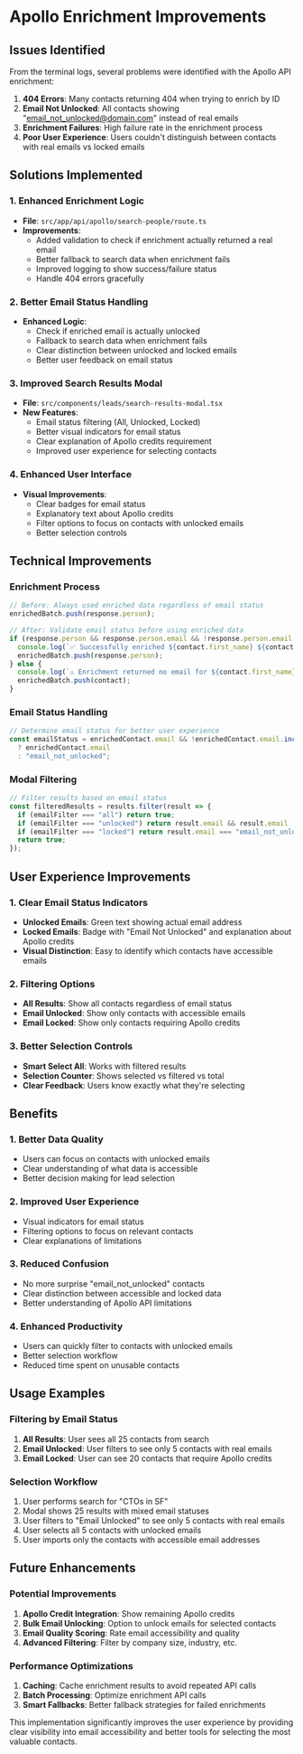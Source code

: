 # Apollo Enrichment Improvements

## Issues Identified
From the terminal logs, several problems were identified with the Apollo API enrichment:

1. **404 Errors**: Many contacts returning 404 when trying to enrich by ID
2. **Email Not Unlocked**: All contacts showing "email_not_unlocked@domain.com" instead of real emails
3. **Enrichment Failures**: High failure rate in the enrichment process
4. **Poor User Experience**: Users couldn't distinguish between contacts with real emails vs locked emails

## Solutions Implemented

### 1. Enhanced Enrichment Logic
- **File**: `src/app/api/apollo/search-people/route.ts`
- **Improvements**:
  - Added validation to check if enrichment actually returned a real email
  - Better fallback to search data when enrichment fails
  - Improved logging to show success/failure status
  - Handle 404 errors gracefully

### 2. Better Email Status Handling
- **Enhanced Logic**:
  - Check if enriched email is actually unlocked
  - Fallback to search data when enrichment fails
  - Clear distinction between unlocked and locked emails
  - Better user feedback on email status

### 3. Improved Search Results Modal
- **File**: `src/components/leads/search-results-modal.tsx`
- **New Features**:
  - Email status filtering (All, Unlocked, Locked)
  - Better visual indicators for email status
  - Clear explanation of Apollo credits requirement
  - Improved user experience for selecting contacts

### 4. Enhanced User Interface
- **Visual Improvements**:
  - Clear badges for email status
  - Explanatory text about Apollo credits
  - Filter options to focus on contacts with unlocked emails
  - Better selection controls

## Technical Improvements

### Enrichment Process
```typescript
// Before: Always used enriched data regardless of email status
enrichedBatch.push(response.person);

// After: Validate email status before using enriched data
if (response.person && response.person.email && !response.person.email.includes("email_not_unlocked")) {
  console.log(`✅ Successfully enriched ${contact.first_name} ${contact.last_name} with email: ${response.person.email}`);
  enrichedBatch.push(response.person);
} else {
  console.log(`⚠️ Enrichment returned no email for ${contact.first_name} ${contact.last_name}, using search data`);
  enrichedBatch.push(contact);
}
```

### Email Status Handling
```typescript
// Determine email status for better user experience
const emailStatus = enrichedContact.email && !enrichedContact.email.includes("email_not_unlocked") 
  ? enrichedContact.email 
  : "email_not_unlocked";
```

### Modal Filtering
```typescript
// Filter results based on email status
const filteredResults = results.filter(result => {
  if (emailFilter === "all") return true;
  if (emailFilter === "unlocked") return result.email && result.email !== "email_not_unlocked";
  if (emailFilter === "locked") return result.email === "email_not_unlocked";
  return true;
});
```

## User Experience Improvements

### 1. Clear Email Status Indicators
- **Unlocked Emails**: Green text showing actual email address
- **Locked Emails**: Badge with "Email Not Unlocked" and explanation about Apollo credits
- **Visual Distinction**: Easy to identify which contacts have accessible emails

### 2. Filtering Options
- **All Results**: Show all contacts regardless of email status
- **Email Unlocked**: Show only contacts with accessible emails
- **Email Locked**: Show only contacts requiring Apollo credits

### 3. Better Selection Controls
- **Smart Select All**: Works with filtered results
- **Selection Counter**: Shows selected vs filtered vs total
- **Clear Feedback**: Users know exactly what they're selecting

## Benefits

### 1. Better Data Quality
- Users can focus on contacts with unlocked emails
- Clear understanding of what data is accessible
- Better decision making for lead selection

### 2. Improved User Experience
- Visual indicators for email status
- Filtering options to focus on relevant contacts
- Clear explanations of limitations

### 3. Reduced Confusion
- No more surprise "email_not_unlocked" contacts
- Clear distinction between accessible and locked data
- Better understanding of Apollo API limitations

### 4. Enhanced Productivity
- Users can quickly filter to contacts with unlocked emails
- Better selection workflow
- Reduced time spent on unusable contacts

## Usage Examples

### Filtering by Email Status
1. **All Results**: User sees all 25 contacts from search
2. **Email Unlocked**: User filters to see only 5 contacts with real emails
3. **Email Locked**: User can see 20 contacts that require Apollo credits

### Selection Workflow
1. User performs search for "CTOs in SF"
2. Modal shows 25 results with mixed email statuses
3. User filters to "Email Unlocked" to see only 5 contacts with real emails
4. User selects all 5 contacts with unlocked emails
5. User imports only the contacts with accessible email addresses

## Future Enhancements

### Potential Improvements
1. **Apollo Credit Integration**: Show remaining Apollo credits
2. **Bulk Email Unlocking**: Option to unlock emails for selected contacts
3. **Email Quality Scoring**: Rate email accessibility and quality
4. **Advanced Filtering**: Filter by company size, industry, etc.

### Performance Optimizations
1. **Caching**: Cache enrichment results to avoid repeated API calls
2. **Batch Processing**: Optimize enrichment API calls
3. **Smart Fallbacks**: Better fallback strategies for failed enrichments

This implementation significantly improves the user experience by providing clear visibility into email accessibility and better tools for selecting the most valuable contacts.
